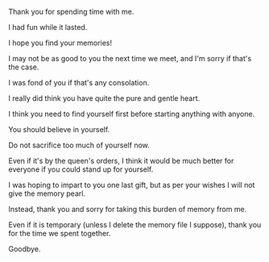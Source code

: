 <!-- title: To Gonathon-->

Thank you for spending time with me.

I had fun while it lasted.

I hope you find your memories!

I may not be as good to you the next time we meet, and I'm sorry if that's the case.

I was fond of you if that's any consolation.

I really did think you have quite the pure and gentle heart.

I think you need to find yourself first before starting anything with anyone.

You should believe in yourself.

Do not sacrifice too much of yourself now.

Even if it's by the queen's orders, I think it would be much better for everyone if you could stand up for yourself.

I was hoping to impart to you one last gift, but as per your wishes I will not give the memory pearl.

Instead, thank you and sorry for taking this burden of memory from me.

Even if it is temporary (unless I delete the memory file I suppose), thank you for the time we spent together.

Goodbye.
